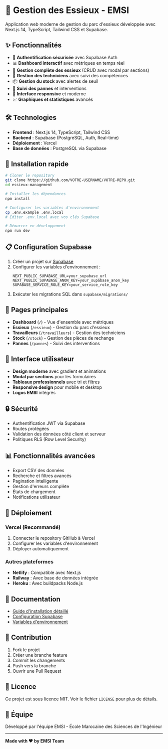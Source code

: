 # 🚂 Gestion des Essieux - EMSI

Application web moderne de gestion du parc d'essieux développée avec Next.js 14, TypeScript, Tailwind CSS et Supabase.

## ✨ Fonctionnalités

- 🔐 **Authentification sécurisée** avec Supabase Auth
- 📊 **Dashboard interactif** avec métriques en temps réel
- 🚂 **Gestion complète des essieux** (CRUD avec modal par sections)
- 👷 **Gestion des techniciens** avec suivi des compétences
- 📦 **Gestion du stock** avec alertes de seuil
- 🔧 **Suivi des pannes** et interventions
- 📱 **Interface responsive** et moderne
- 📈 **Graphiques et statistiques** avancés

## 🛠️ Technologies

- **Frontend** : Next.js 14, TypeScript, Tailwind CSS
- **Backend** : Supabase (PostgreSQL, Auth, Real-time)
- **Déploiement** : Vercel
- **Base de données** : PostgreSQL via Supabase

## 🚀 Installation rapide

```bash
# Cloner le repository
git clone https://github.com/VOTRE-USERNAME/VOTRE-REPO.git
cd essieux-management

# Installer les dépendances
npm install

# Configurer les variables d'environnement
cp .env.example .env.local
# Éditer .env.local avec vos clés Supabase

# Démarrer en développement
npm run dev
```

## 📋 Configuration Supabase

1. Créer un projet sur [Supabase](https://supabase.com)
2. Configurer les variables d'environnement :
   ```env
   NEXT_PUBLIC_SUPABASE_URL=your_supabase_url
   NEXT_PUBLIC_SUPABASE_ANON_KEY=your_supabase_anon_key
   SUPABASE_SERVICE_ROLE_KEY=your_service_role_key
   ```
3. Exécuter les migrations SQL dans `supabase/migrations/`

## 🎯 Pages principales

- **Dashboard** (`/`) - Vue d'ensemble avec métriques
- **Essieux** (`/essieux`) - Gestion du parc d'essieux
- **Travailleurs** (`/travailleurs`) - Gestion des techniciens
- **Stock** (`/stock`) - Gestion des pièces de rechange
- **Pannes** (`/pannes`) - Suivi des interventions

## 📱 Interface utilisateur

- **Design moderne** avec gradient et animations
- **Modal par sections** pour les formulaires
- **Tableaux professionnels** avec tri et filtres
- **Responsive design** pour mobile et desktop
- **Logos EMSI** intégrés

## 🔒 Sécurité

- Authentification JWT via Supabase
- Routes protégées
- Validation des données côté client et serveur
- Politiques RLS (Row Level Security)

## 📊 Fonctionnalités avancées

- Export CSV des données
- Recherche et filtres avancés
- Pagination intelligente
- Gestion d'erreurs complète
- États de chargement
- Notifications utilisateur

## 🚀 Déploiement

### Vercel (Recommandé)

1. Connecter le repository GitHub à Vercel
2. Configurer les variables d'environnement
3. Déployer automatiquement

### Autres plateformes

- **Netlify** : Compatible avec Next.js
- **Railway** : Avec base de données intégrée
- **Heroku** : Avec buildpacks Node.js

## 📖 Documentation

- [Guide d'installation détaillé](GUIDE.md)
- [Configuration Supabase](README_SUPABASE.md)
- [Variables d'environnement](env.example)

## 🤝 Contribution

1. Fork le projet
2. Créer une branche feature
3. Commit les changements
4. Push vers la branche
5. Ouvrir une Pull Request

## 📄 Licence

Ce projet est sous licence MIT. Voir le fichier `LICENSE` pour plus de détails.

## 👥 Équipe

Développé par l'équipe EMSI - École Marocaine des Sciences de l'Ingénieur

---

**Made with ❤️ by EMSI Team**
